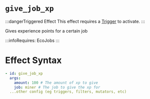 # `give_job_xp`
:::dangerTriggered Effect
This effect requires a [Trigger](https://plugins.auxilor.io/effects/all-triggers) to activate.
:::

Gives experience points for a certain job

:::infoRequires:
EcoJobs
:::
# Effect Syntax
```yaml
- id: give_job_xp
  args:
    amount: 100 # The amount of xp to give
    job: miner # The job to give the xp for
  ...other config (eg triggers, filters, mutators, etc)
```